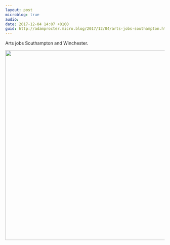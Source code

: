 ```yaml
---
layout: post
microblog: true
audio: 
date: 2017-12-04 14:07 +0100
guid: http://adamprocter.micro.blog/2017/12/04/arts-jobs-southampton.html
---
```

Arts jobs Southampton and Winchester.

<img src="http://discursive.adamprocter.co.uk/uploads/2017/ff48868940.jpg" width="539" height="600" />
